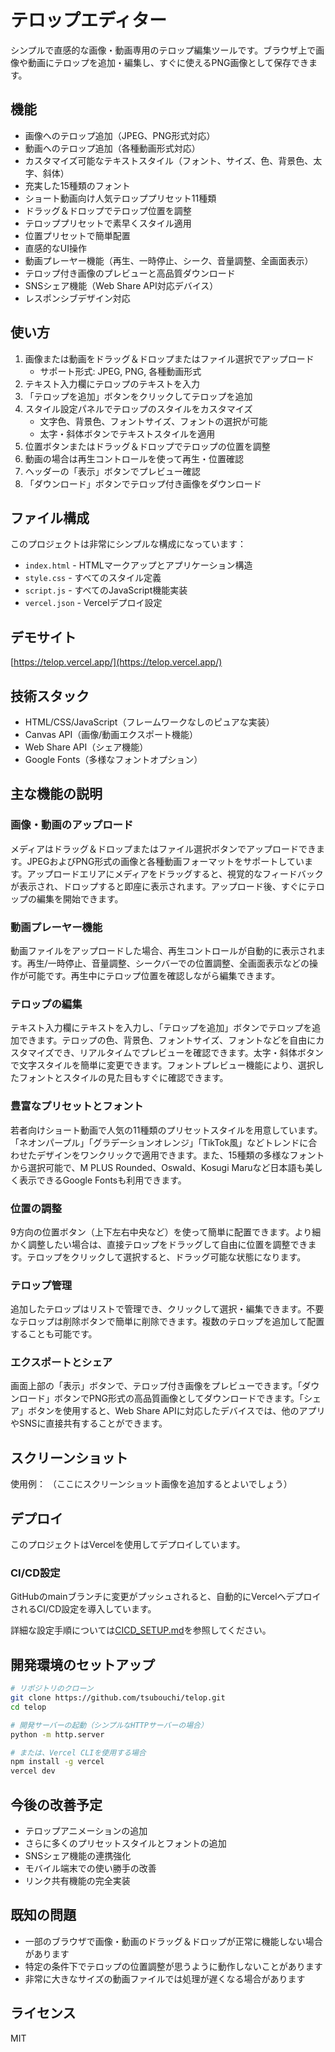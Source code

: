 # テロップエディター

シンプルで直感的な画像・動画専用のテロップ編集ツールです。ブラウザ上で画像や動画にテロップを追加・編集し、すぐに使えるPNG画像として保存できます。

## 機能

- 画像へのテロップ追加（JPEG、PNG形式対応）
- 動画へのテロップ追加（各種動画形式対応）
- カスタマイズ可能なテキストスタイル（フォント、サイズ、色、背景色、太字、斜体）
- 充実した15種類のフォント
- ショート動画向け人気テロッププリセット11種類
- ドラッグ＆ドロップでテロップ位置を調整
- テロッププリセットで素早くスタイル適用
- 位置プリセットで簡単配置
- 直感的なUI操作
- 動画プレーヤー機能（再生、一時停止、シーク、音量調整、全画面表示）
- テロップ付き画像のプレビューと高品質ダウンロード
- SNSシェア機能（Web Share API対応デバイス）
- レスポンシブデザイン対応

## 使い方

1. 画像または動画をドラッグ＆ドロップまたはファイル選択でアップロード
   - サポート形式: JPEG, PNG, 各種動画形式
2. テキスト入力欄にテロップのテキストを入力
3. 「テロップを追加」ボタンをクリックしてテロップを追加
4. スタイル設定パネルでテロップのスタイルをカスタマイズ
   - 文字色、背景色、フォントサイズ、フォントの選択が可能
   - 太字・斜体ボタンでテキストスタイルを適用
5. 位置ボタンまたはドラッグ＆ドロップでテロップの位置を調整
6. 動画の場合は再生コントロールを使って再生・位置確認
7. ヘッダーの「表示」ボタンでプレビュー確認
8. 「ダウンロード」ボタンでテロップ付き画像をダウンロード

## ファイル構成

このプロジェクトは非常にシンプルな構成になっています：

- `index.html` - HTMLマークアップとアプリケーション構造
- `style.css` - すべてのスタイル定義
- `script.js` - すべてのJavaScript機能実装
- `vercel.json` - Vercelデプロイ設定

## デモサイト

[https://telop.vercel.app/](https://telop.vercel.app/)

## 技術スタック

- HTML/CSS/JavaScript（フレームワークなしのピュアな実装）
- Canvas API（画像/動画エクスポート機能）
- Web Share API（シェア機能）
- Google Fonts（多様なフォントオプション）

## 主な機能の説明

### 画像・動画のアップロード

メディアはドラッグ＆ドロップまたはファイル選択ボタンでアップロードできます。JPEGおよびPNG形式の画像と各種動画フォーマットをサポートしています。アップロードエリアにメディアをドラッグすると、視覚的なフィードバックが表示され、ドロップすると即座に表示されます。アップロード後、すぐにテロップの編集を開始できます。

### 動画プレーヤー機能

動画ファイルをアップロードした場合、再生コントロールが自動的に表示されます。再生/一時停止、音量調整、シークバーでの位置調整、全画面表示などの操作が可能です。再生中にテロップ位置を確認しながら編集できます。

### テロップの編集

テキスト入力欄にテキストを入力し、「テロップを追加」ボタンでテロップを追加できます。テロップの色、背景色、フォントサイズ、フォントなどを自由にカスタマイズでき、リアルタイムでプレビューを確認できます。太字・斜体ボタンで文字スタイルを簡単に変更できます。フォントプレビュー機能により、選択したフォントとスタイルの見た目もすぐに確認できます。

### 豊富なプリセットとフォント

若者向けショート動画で人気の11種類のプリセットスタイルを用意しています。「ネオンパープル」「グラデーションオレンジ」「TikTok風」などトレンドに合わせたデザインをワンクリックで適用できます。また、15種類の多様なフォントから選択可能で、M PLUS Rounded、Oswald、Kosugi Maruなど日本語も美しく表示できるGoogle Fontsも利用できます。

### 位置の調整

9方向の位置ボタン（上下左右中央など）を使って簡単に配置できます。より細かく調整したい場合は、直接テロップをドラッグして自由に位置を調整できます。テロップをクリックして選択すると、ドラッグ可能な状態になります。

### テロップ管理

追加したテロップはリストで管理でき、クリックして選択・編集できます。不要なテロップは削除ボタンで簡単に削除できます。複数のテロップを追加して配置することも可能です。

### エクスポートとシェア

画面上部の「表示」ボタンで、テロップ付き画像をプレビューできます。「ダウンロード」ボタンでPNG形式の高品質画像としてダウンロードできます。「シェア」ボタンを使用すると、Web Share APIに対応したデバイスでは、他のアプリやSNSに直接共有することができます。

## スクリーンショット

使用例：
（ここにスクリーンショット画像を追加するとよいでしょう）

## デプロイ

このプロジェクトはVercelを使用してデプロイしています。

### CI/CD設定

GitHubのmainブランチに変更がプッシュされると、自動的にVercelへデプロイされるCI/CD設定を導入しています。

詳細な設定手順については[CICD_SETUP.md](CICD_SETUP.md)を参照してください。

## 開発環境のセットアップ

```bash
# リポジトリのクローン
git clone https://github.com/tsubouchi/telop.git
cd telop

# 開発サーバーの起動（シンプルなHTTPサーバーの場合）
python -m http.server

# または、Vercel CLIを使用する場合
npm install -g vercel
vercel dev
```

## 今後の改善予定

- テロップアニメーションの追加
- さらに多くのプリセットスタイルとフォントの追加
- SNSシェア機能の連携強化
- モバイル端末での使い勝手の改善
- リンク共有機能の完全実装

## 既知の問題

- 一部のブラウザで画像・動画のドラッグ＆ドロップが正常に機能しない場合があります
- 特定の条件下でテロップの位置調整が思うように動作しないことがあります
- 非常に大きなサイズの動画ファイルでは処理が遅くなる場合があります

## ライセンス

MIT 